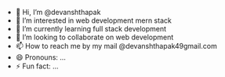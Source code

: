 - 👋 Hi, I’m @devanshthapak
- 👀 I’m interested in web development mern stack
- 🌱 I’m currently learning full stack development
- 💞️ I’m looking to collaborate on web development
- 📫 How to reach me by my mail @devanshthapak49gmail.com
- 😄 Pronouns: ...
- ⚡ Fun fact: ...

<!---
devanshthapak/devanshthapak is a ✨ special ✨ repository because its `README.md` (this file) appears on your GitHub profile.
You can click the Preview link to take a look at your changes.
--->
